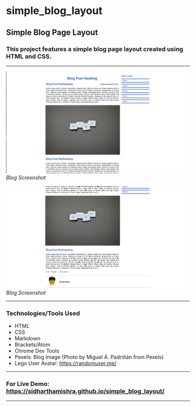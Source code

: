 # simple_blog_layout
## Simple Blog Page Layout

### This project features a simple blog page layout created using HTML and CSS.
---

![Blog Screenshot ](docs_assets/blog_screenshot_1.png)
*Blog Screenshot*


![Blog Screenshot](docs_assets/blog_screenshot_2.png)
*Blog Screenshot*


---

### Technologies/Tools Used

- HTML
- CSS
- Markdown
- Brackets/Atom
- Chrome Dev Tools
- Pexels: Blog Image (Photo by Miguel Á. Padriñán from Pexels)
- Lego User Avatar: https://randomuser.me/

---

### For Live Demo: https://sidharthamishra.github.io/simple_blog_layout/

---
